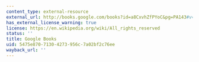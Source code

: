 ```yaml
---
content_type: external-resource
external_url: http://books.google.com/books?id=a8CxvhZfPYoC&pg=PA143#v=onepage
has_external_license_warning: true
license: https://en.wikipedia.org/wiki/All_rights_reserved
status: ''
title: Google Books
uid: 5475e870-7130-4273-956c-7a02bf2c76ee
wayback_url: ''
---
```

